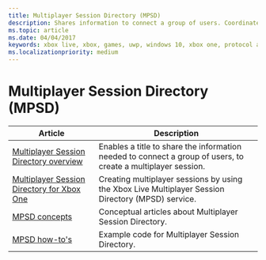 ```yaml
---
title: Multiplayer Session Directory (MPSD)
description: Shares information to connect a group of users. Coordinates with the shell and console operating system in sending/accepting invites and in being joined via the gamer card.
ms.topic: article
ms.date: 04/04/2017
keywords: xbox live, xbox, games, uwp, windows 10, xbox one, protocol activation, multiplayer
ms.localizationpriority: medium
---
```


# Multiplayer Session Directory (MPSD)

| Article | Description |
|---------|-------------|
| [Multiplayer Session Directory overview](live-mpsd-overview.md) | Enables a title to share the information needed to connect a group of users, to create a multiplayer session. |
| [Multiplayer Session Directory for Xbox One](live-xbox-one-multiplayer-session-directory.md) | Creating multiplayer sessions by using the Xbox Live Multiplayer Session Directory (MPSD) service. |
| [MPSD concepts](concepts/live-mpsd-concepts-nav.md) | Conceptual articles about Multiplayer Session Directory. |
| [MPSD how-to's](how-to/live-mpsd-howto-nav.md) | Example code for Multiplayer Session Directory. |
